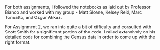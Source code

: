For both assignments, I followed the notebooks as laid out by Professor Bianco and worked with my group - 
Matt Sloane, Kelsey Reid, Marc Toneatto, and Ozgur Akkas.

For Assignment 2, we ran into quite a bit of difficulty and consulted with Scott Smith for a significant portion of the code. 
I relied extensively on his detailed code for combining the Census data in order to come up with the right format.
